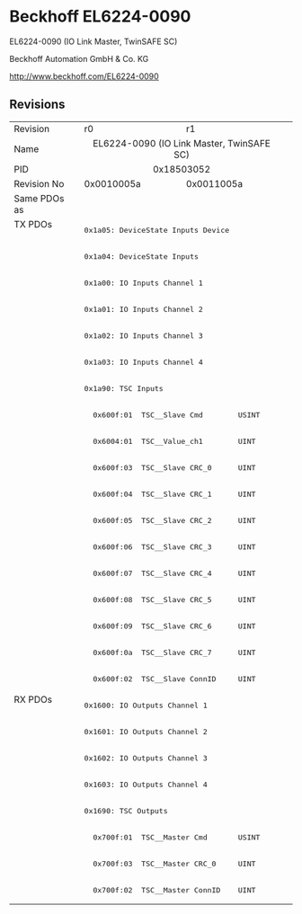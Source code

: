 # Beckhoff EL6224-0090

EL6224-0090 (IO Link Master, TwinSAFE SC)

Beckhoff Automation GmbH & Co. KG

http://www.beckhoff.com/EL6224-0090

## Revisions
<table>
<tr >
<td>Revision</td>
<td><div class="foo">r0</div></td>
<td><div class="foo">r1</div></td>
</tr>
<tr >
<td>Name</td>
<td colspan=2 align="center"><div class="foo">EL6224-0090 (IO Link Master, TwinSAFE SC)</div></td>
</tr>
<tr >
<td>PID</td>
<td colspan=2 align="center"><div class="foo">0x18503052</div></td>
</tr>
<tr >
<td>Revision No</td>
<td><div class="foo">0x0010005a</div></td>
<td><div class="foo">0x0011005a</div></td>
</tr>
<tr >
<td>Same PDOs as</td>
<td colspan=2 align="center"><div class="foo"></div></td>
</tr>
<tr class="txpdo pdosection">
<td rowspan=18 valign=top>TX PDOs</td>
<td colspan=2 align="left"><pre>0x1a05: DeviceState Inputs Device</pre></td>
<td></td>
</tr>
<tr class="txpdo pdosection">
<td colspan=2 align="left"><pre>0x1a04: DeviceState Inputs</pre></td>
</tr>
<tr class="txpdo pdosection">
<td colspan=2 align="left"><pre>0x1a00: IO Inputs Channel 1</pre></td>
</tr>
<tr class="txpdo pdosection">
<td colspan=2 align="left"><pre>0x1a01: IO Inputs Channel 2</pre></td>
</tr>
<tr class="txpdo pdosection">
<td colspan=2 align="left"><pre>0x1a02: IO Inputs Channel 3</pre></td>
</tr>
<tr class="txpdo pdosection">
<td colspan=2 align="left"><pre>0x1a03: IO Inputs Channel 4</pre></td>
</tr>
<tr class="txpdo pdosection">
<td colspan=2 align="left"><pre>0x1a90: TSC Inputs</pre></td>
</tr>
<tr class="txpdo">
<td colspan=2 align="left"><pre>  0x600f:01  TSC__Slave Cmd        USINT</pre></td>
</tr>
<tr class="txpdo">
<td colspan=2 align="left"><pre>  0x6004:01  TSC__Value_ch1        UINT</pre></td>
</tr>
<tr class="txpdo">
<td colspan=2 align="left"><pre>  0x600f:03  TSC__Slave CRC_0      UINT</pre></td>
</tr>
<tr class="txpdo">
<td colspan=2 align="left"><pre>  0x600f:04  TSC__Slave CRC_1      UINT</pre></td>
</tr>
<tr class="txpdo">
<td colspan=2 align="left"><pre>  0x600f:05  TSC__Slave CRC_2      UINT</pre></td>
</tr>
<tr class="txpdo">
<td colspan=2 align="left"><pre>  0x600f:06  TSC__Slave CRC_3      UINT</pre></td>
</tr>
<tr class="txpdo">
<td colspan=2 align="left"><pre>  0x600f:07  TSC__Slave CRC_4      UINT</pre></td>
</tr>
<tr class="txpdo">
<td colspan=2 align="left"><pre>  0x600f:08  TSC__Slave CRC_5      UINT</pre></td>
</tr>
<tr class="txpdo">
<td colspan=2 align="left"><pre>  0x600f:09  TSC__Slave CRC_6      UINT</pre></td>
</tr>
<tr class="txpdo">
<td colspan=2 align="left"><pre>  0x600f:0a  TSC__Slave CRC_7      UINT</pre></td>
</tr>
<tr class="txpdo">
<td colspan=2 align="left"><pre>  0x600f:02  TSC__Slave ConnID     UINT</pre></td>
</tr>
<tr class="rxpdo pdosection">
<td rowspan=8 valign=top>RX PDOs</td>
<td colspan=2 align="left"><pre>0x1600: IO Outputs Channel 1</pre></td>
<td></td>
</tr>
<tr class="rxpdo pdosection">
<td colspan=2 align="left"><pre>0x1601: IO Outputs Channel 2</pre></td>
</tr>
<tr class="rxpdo pdosection">
<td colspan=2 align="left"><pre>0x1602: IO Outputs Channel 3</pre></td>
</tr>
<tr class="rxpdo pdosection">
<td colspan=2 align="left"><pre>0x1603: IO Outputs Channel 4</pre></td>
</tr>
<tr class="rxpdo pdosection">
<td colspan=2 align="left"><pre>0x1690: TSC Outputs</pre></td>
</tr>
<tr class="rxpdo">
<td colspan=2 align="left"><pre>  0x700f:01  TSC__Master Cmd       USINT</pre></td>
</tr>
<tr class="rxpdo">
<td colspan=2 align="left"><pre>  0x700f:03  TSC__Master CRC_0     UINT</pre></td>
</tr>
<tr class="rxpdo">
<td colspan=2 align="left"><pre>  0x700f:02  TSC__Master ConnID    UINT</pre></td>
</tr>
</table>
